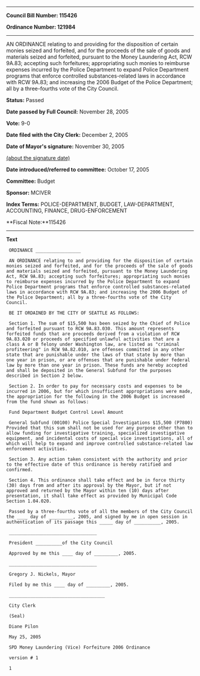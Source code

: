 

********

**Council Bill Number: 115426**
   
**Ordinance Number: 121984**
********

 AN ORDINANCE relating to and providing for the disposition of certain monies seized and forfeited, and for the proceeds of the sale of goods and materials seized and forfeited, pursuant to the Money Laundering Act, RCW 9A.83; accepting such forfeitures; appropriating such monies to reimburse expenses incurred by the Police Department to expand Police Department programs that enforce controlled substances-related laws in accordance with RCW 9A.83; and increasing the 2006 Budget of the Police Department; all by a three-fourths vote of the City Council.

**Status:** Passed
   
**Date passed by Full Council:** November 28, 2005
   
**Vote:** 9-0
   
**Date filed with the City Clerk:** December 2, 2005
   
**Date of Mayor's signature:** November 30, 2005
   
[(about the signature date)](/~public/approvaldate.htm)
   
   
   
**Date introduced/referred to committee:** October 17, 2005
   
**Committee:** Budget
   
**Sponsor:** MCIVER
   
   
**Index Terms:** POLICE-DEPARTMENT, BUDGET, LAW-DEPARTMENT, ACCOUNTING, FINANCE, DRUG-ENFORCEMENT

**Fiscal Note:**115426

********

**Text**
   
```
 ORDINANCE _________________

 AN ORDINANCE relating to and providing for the disposition of certain monies seized and forfeited, and for the proceeds of the sale of goods and materials seized and forfeited, pursuant to the Money Laundering Act, RCW 9A.83; accepting such forfeitures; appropriating such monies to reimburse expenses incurred by the Police Department to expand Police Department programs that enforce controlled substances-related laws in accordance with RCW 9A.83; and increasing the 2006 Budget of the Police Department; all by a three-fourths vote of the City Council.

 BE IT ORDAINED BY THE CITY OF SEATTLE AS FOLLOWS:

 Section 1. The sum of $15,500 has been seized by the Chief of Police and forfeited pursuant to RCW 9A.83.030. This amount represents forfeited funds that are proceeds derived from a violation of RCW 9A.83.020 or proceeds of specified unlawful activities that are a class A or B felony under Washington law, are listed as "criminal profiteering" in RCW 9A.82.010, are offenses committed in any other state that are punishable under the laws of that state by more than one year in prison, or are offenses that are punishable under federal law by more than one year in prison. These funds are hereby accepted and shall be deposited in the General Subfund for the purposes described in Section 2 below.

 Section 2. In order to pay for necessary costs and expenses to be incurred in 2006, but for which insufficient appropriations were made, the appropriation for the following in the 2006 Budget is increased from the fund shown as follows:

 Fund Department Budget Control Level Amount

 General Subfund (00100) Police Special Investigations $15,500 (P7800) Provided that this sum shall not be used for any purpose other than to allow funding for investigative training, specialized investigative equipment, and incidental costs of special vice investigations, all of which will help to expand and improve controlled substance-related law enforcement activities.

 Section 3. Any action taken consistent with the authority and prior to the effective date of this ordinance is hereby ratified and confirmed.

 Section 4. This ordinance shall take effect and be in force thirty (30) days from and after its approval by the Mayor, but if not approved and returned by the Mayor within ten (10) days after presentation, it shall take effect as provided by Municipal Code Section 1.04.020.

 Passed by a three-fourths vote of all the members of the City Council the ____ day of _________, 2005, and signed by me in open session in authentication of its passage this _____ day of __________, 2005.

 _________________________________

 President __________of the City Council

 Approved by me this ____ day of _________, 2005.

 _________________________________

 Gregory J. Nickels, Mayor

 Filed by me this ____ day of _________, 2005.

 ____________________________________

 City Clerk

 (Seal)

 Diane Pilon

 May 25, 2005

 SPD Money Laundering (Vice) Forfeiture 2006 Ordinance

 version # 1

 1

```

